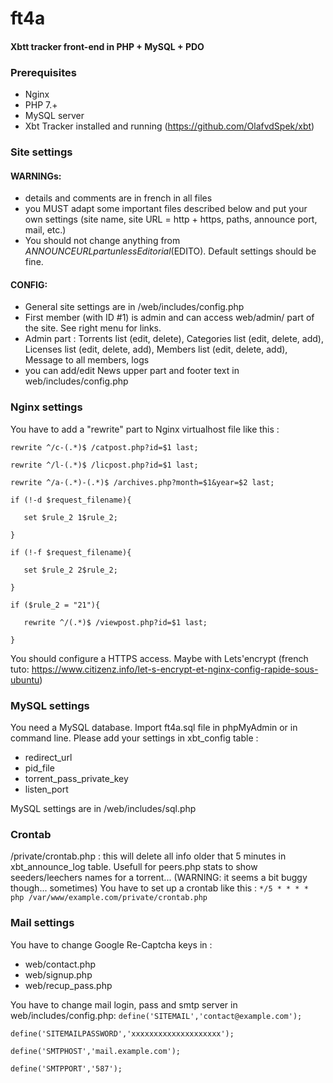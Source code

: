 # ft4a
#### Xbtt tracker front-end in PHP + MySQL + PDO

### Prerequisites
- Nginx
- PHP 7.+
- MySQL server
- Xbt Tracker installed and running (https://github.com/OlafvdSpek/xbt)

### Site settings
#### WARNINGs: 
- details and comments are in french in all files
- you MUST adapt some important files described below and put your own settings (site name, site URL = http + https, paths, announce port, mail, etc.)
- You should not change anything from $ANNOUNCEURL part unless Editorial ($EDITO). Default settings should be fine.

#### CONFIG:
- General site settings are in /web/includes/config.php
- First member (with ID #1) is admin and can access web/admin/ part of the site. See right menu for links.
- Admin part : Torrents list (edit, delete), Categories list (edit, delete, add), Licenses list (edit, delete, add), Members list (edit, delete, add), Message to all members, logs
- you can add/edit News upper part and footer text in web/includes/config.php

### Nginx settings
You have to add a "rewrite" part to Nginx virtualhost file like this :

``rewrite ^/c-(.*)$ /catpost.php?id=$1 last;``

``rewrite ^/l-(.*)$ /licpost.php?id=$1 last;``

``rewrite ^/a-(.*)-(.*)$ /archives.php?month=$1&year=$2 last;``

``if (!-d $request_filename){``

``   set $rule_2 1$rule_2;``

``}``

``if (!-f $request_filename){``

``   set $rule_2 2$rule_2;``

``}``

``if ($rule_2 = "21"){``

``   rewrite ^/(.*)$ /viewpost.php?id=$1 last;``

``}``

You should configure a HTTPS access. Maybe with Lets'encrypt (french tuto: https://www.citizenz.info/let-s-encrypt-et-nginx-config-rapide-sous-ubuntu)

### MySQL settings
You need a MySQL database. Import ft4a.sql file in phpMyAdmin or in command line.
Please add your settings in xbt_config table :
- redirect_url
- pid_file
- torrent_pass_private_key
- listen_port

MySQL settings are in /web/includes/sql.php

### Crontab
/private/crontab.php : this will delete all info older that 5 minutes in xbt_announce_log table. Usefull for peers.php stats to show seeders/leechers names for a torrent... (WARNING: it seems a bit buggy though... sometimes)
You have to set up a crontab like this : ``*/5 * * * * php /var/www/example.com/private/crontab.php``

### Mail settings
You have to change Google Re-Captcha keys in :
- web/contact.php
- web/signup.php
- web/recup_pass.php

You have to change mail login, pass and smtp server in web/includes/config.php:
``define('SITEMAIL','contact@example.com');``

``define('SITEMAILPASSWORD','xxxxxxxxxxxxxxxxxxxx');``

``define('SMTPHOST','mail.example.com');``

``define('SMTPPORT','587');``
